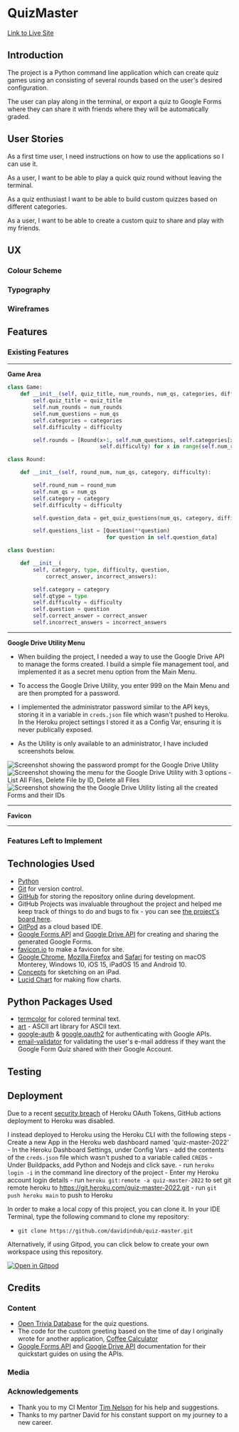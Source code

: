 
# QuizMaster


[Link to Live Site](https://quiz-master-2022.herokuapp.com/)


## Introduction

The project is a Python command line application which can create quiz games using an consisting of several rounds based on the user's desired configuration.

The user can play along in the terminal, or export a quiz to Google Forms where they can share it with friends where they will be automatically graded.


## User Stories

As a first time user, I need instructions on how to use the applications so I can use it.

As a user, I want to be able to play a quick quiz round without leaving the terminal.

As a quiz enthusiast I want to be able to build custom quizzes based on different categories.

As a user, I want to be able to create a custom quiz to share and play with my friends.


## UX  


### Colour Scheme
 

### Typography


### Wireframes


## Features 

### Existing Features

***

__Game Area__

```python
class Game:
    def __init__(self, quiz_title, num_rounds, num_qs, categories, difficulty):
        self.quiz_title = quiz_title
        self.num_rounds = num_rounds
        self.num_questions = num_qs
        self.categories = categories
        self.difficulty = difficulty

        self.rounds = [Round(x+1, self.num_questions, self.categories[x],
                             self.difficulty) for x in range(self.num_rounds)]

```

```python
class Round:

    def __init__(self, round_num, num_qs, category, difficulty):

        self.round_num = round_num
        self.num_qs = num_qs
        self.category = category
        self.difficulty = difficulty

        self.question_data = get_quiz_questions(num_qs, category, difficulty)

        self.questions_list = [Question(**question)
                               for question in self.question_data]
```

```python
class Question:

    def __init__(
        self, category, type, difficulty, question,
            correct_answer, incorrect_answers):

        self.category = category
        self.qtype = type
        self.difficulty = difficulty
        self.question = question
        self.correct_answer = correct_answer
        self.incorrect_answers = incorrect_answers
```

***

__Google Drive Utility Menu__

- When building the project, I needed a way to use the Google Drive API to manage the forms created. I build a simple file management tool, and implemented it as a secret menu option from the Main Menu.

- To access the Google Drive Utility, you enter 999 on the Main Menu and are then prompted for a password.

- I implemented the administrator password similar to the API keys, storing it in a variable in `creds.json` file which wasn't pushed to Heroku. In the Heroku project settings I stored it as a Config Var, ensuring it is never publically exposed.

- As the Utility is only available to an administrator, I have included screenshots below.


![Screenshot showing the password prompt for the Google Drive Utility](documentation/images/screenshot-gdrive-1.png)
![Screenshot showing the menu for the Google Drive Utility with 3 options - List All Files, Delete File by ID, Delete all Files](documentation/images/screenshot-gdrive-2.png)
![Screenshot showing the the Google Drive Utility listing all the created Forms and their IDs](documentation/images/screenshot-gdrive-3.png)

***

__Favicon__


***

### Features Left to Implement


## Technologies Used

- [Python](https://www.python.org/)
- [Git](https://git-scm.com/) for version control.
- [GitHub](https://github.com/) for storing the repository online during development.
- GitHub Projects was invaluable throughout the project and helped me keep track of things to do and bugs to fix - you can see [the project's board here](https://github.com/users/davidindub/projects/2).
- [GitPod](https://gitpod.io/) as a cloud based IDE.
- [Google Forms API](https://developers.google.com/forms) and [Google Drive API](https://developers.google.com/drive) for creating and sharing the generated Google Forms.
- [favicon.io](https://favicon.io/favicon-generator/) to make a favicon for site.
- [Google Chrome](https://www.google.com/intl/en_ie/chrome/), [Mozilla Firefox](https://www.mozilla.org/en-US/firefox/new/) and [Safari](https://www.apple.com/safari/) for testing on macOS Monterey, Windows 10, iOS 15, iPadOS 15 and Android 10.
- [Concepts](https://concepts.app/en/) for sketching on an iPad.
- [Lucid Chart](https://lucid.app/) for making flow charts.

## Python Packages Used

- [termcolor](https://pypi.org/project/termcolor/) for colored terminal text.
- [art](https://github.com/sepandhaghighi/art) - ASCII art library for ASCII text.
- [google-auth](https://pypi.org/project/google-auth/) & [google.oauth2](https://google-auth.readthedocs.io/en/stable/reference/google.oauth2.html) for authenticating with Google APIs.
- [email-validator](https://pypi.org/project/email-validator/) for validating the user's e-mail address if they want the Google Form Quiz shared with their Google Account.


## Testing 

<!-- !!!!!! -->

## Deployment

Due to a recent [security breach](https://status.heroku.com/incidents/2413) of Heroku OAuth Tokens, GitHub actions deployment to Heroku was disabled.

<!-- procfile required - in template -->

I instead deployed to Heroku using the Heroku CLI with the following steps
    - Create a new App in the Heroku web dashboard named 'quiz-master-2022'
    - In the Heroku Dashboard Settings, under Config Vars - add the contents of the `creds.json` file which wasn't pushed to a variable called `CREDS`
    - Under Buildpacks, add Python and Nodejs and click save.
    - run `heroku login -i` in the command line directory of the project
    - Enter my Heroku account login details
    - run `heroku git:remote -a quiz-master-2022` to set git remote heroku to https://git.heroku.com/quiz-master-2022.git
    - run `git push heroku main` to push to Heroku


In order to make a local copy of this project, you can clone it. In your IDE Terminal, type the following command to clone my repository:

- `git clone https://github.com/davidindub/quiz-master.git`

<!-- CREATE OWN CLIENT_SECRETS ETC…………… & INSTALL PACKAGES INSTRUCTIONS pip3 install -r requirements.txt -->

Alternatively, if using Gitpod, you can click below to create your own workspace using this repository.

[![Open in Gitpod](https://gitpod.io/button/open-in-gitpod.svg)](https://gitpod.io/#https://github.com/davidindub/quiz-master)


## Credits 

### Content 

- [Open Trivia Database](https://opentdb.com/) for the quiz questions.
- The code for the custom greeting based on the time of day I originally wrote for another application, [Coffee Calculator](https://github.com/davidindub/coffee-calculator/blob/main/greeting.py)
- [Google Forms API](https://developers.google.com/forms) and [Google Drive API](https://developers.google.com/drive) documentation for their quickstart guides on using the APIs.


### Media


### Acknowledgements

- Thank you to my CI Mentor [Tim Nelson](https://github.com/TravelTimN) for his help and suggestions.
- Thanks to my partner David for his constant support on my journey to a new career.